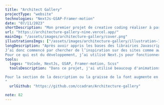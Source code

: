 ```yaml
---
title: "Architect Gallery"
projectType: "website"
technologies: "NextJs-GSAP-Framer-motion"
date: "07/11/2023"
shortDescription: "Mon premier projet de creative coding réaliser à partir de zéro ! À partir d’une animation trouvée sur Dribble, j’ai designé et développer une landing page complète afin de valider mon apprentissage de GSAP et Framer-motion."
url: "https://architecture-gallery-nine.vercel.app/"
mainImg: "/assets/images/architecture-gallery/cover.png"
illustrationsImgs: ["/assets/images/architecture-gallery/illustration-1.gif", "/assets/images/architecture-gallery/illustration-2.gif","/assets/images/architecture-gallery/illustration-3.gif","/assets/images/architecture-gallery/illustration-4.gif","/assets/images/architecture-gallery/illustration-5.gif","/assets/images/architecture-gallery/illustration-6.gif"]
longDescription: "Après avoir appris les bases des librairies Javascript d’animation à l’aide de plusieurs tutoriels, il me fallait un projet pour mettre tout cela en application.
J’ai donc commencé par chercher de l’inspiration sur des sites comme awwwards, dribble… Après avoir trouvé une animation d’hero qui me plaisait ainsi qu’un sujet pour mon site, j’ai designé sur Figma le reste de la page.
Pour ce qui est du développement, j’ai utilisé Next.js pour fonctionner en component, et pour les animations, j'ai utilisé GSAP où framer-motion en fonction du besoin. "
tools:
  logos: "VsCode, NextJs, GSAP, Framer-motion, Scss"
  toolsDescription: "Dans ce projet, j'ai utilisé beaucoup d'animations différentes. Pour le slider du Hero, j'ai utilisé pas mal de timeline GSAP, afin d'ajouter plusieurs effets en fonction d'une condition et ajouter du délai sur une timeline entière.

Pour la section de la description ou la graisse de la font augmente en fonction du scroll, je me suis servi du “ScrollYProgress” de framer-motion après avoir split ma description et placé toutes mes lettres dans des span que j'ai ensuite sélectionné avec un querySelectorAll pour les animer.
"
  urlGithub: "https://github.com/ccadran/Architecture-gallery"

note: 82
---
```

